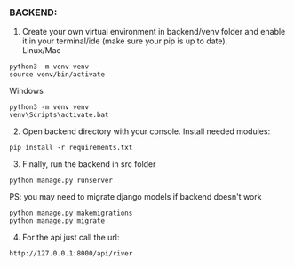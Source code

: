 ### BACKEND:
1. Create your own virtual environment in backend/venv folder and enable it in your terminal/ide (make sure your pip is up to date).  
Linux/Mac
```
python3 -m venv venv
source venv/bin/activate
```
Windows
```
python3 -m venv venv
venv\Scripts\activate.bat
```

2. Open backend directory with your console. Install needed modules:
```
pip install -r requirements.txt
```

3. Finally, run the backend in src folder
```
python manage.py runserver
```
PS: you may need to migrate django models if backend doesn't work
```
python manage.py makemigrations
python manage.py migrate
```
4. For the api just call the url:
```
http://127.0.0.1:8000/api/river
```